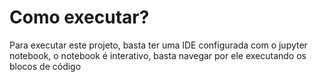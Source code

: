 # Como executar?

Para executar este projeto, basta ter uma IDE configurada com o jupyter notebook, o notebook é interativo, basta navegar por ele executando os blocos de código

